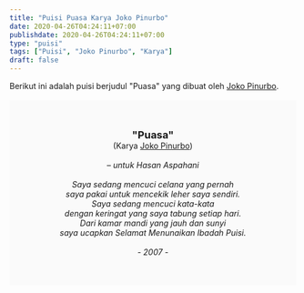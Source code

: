 ```yaml
---
title: "Puisi Puasa Karya Joko Pinurbo"
date: 2020-04-26T04:24:11+07:00
publishdate: 2020-04-26T04:24:11+07:00
type: "puisi"
tags: ["Puisi", "Joko Pinurbo", "Karya"]
draft: false
---
```


<div dir="ltr" style="text-align: left;" trbidi="on"><div style="text-align: justify;">Berikut ini adalah puisi berjudul "Puasa" yang dibuat oleh <a href="https://id.wikipedia.org/wiki/Joko_Pinurbo" target="_blank">Joko Pinurbo</a>.</div><br /><div style="background: #FAFAFA; font-size: 14px; height: auto; margin: 0 auto; padding: 50px; text-align: center; width: auto;"><span style="font-size: 18px;"><b>"Puasa"</b></span><br />(Karya <a href="https://www.sekata.web.id/tags/joko-pinurbo" target="_blank">Joko Pinurbo</a>)<br /><br /><i>– untuk Hasan Aspahani<br />
<br />
Saya sedang mencuci celana yang pernah<br />
saya pakai untuk mencekik leher saya sendiri.<br />
Saya sedang mencuci kata-kata<br />
dengan keringat yang saya tabung setiap hari.<br />
Dari kamar mandi yang jauh dan sunyi<br />
saya ucapkan Selamat Menunaikan Ibadah Puisi.<br />
<br />
- 2007 -</i> </div></div>
